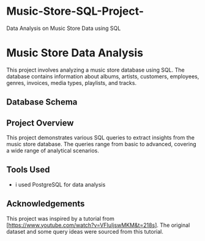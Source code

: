 # Music-Store-SQL-Project-
Data Analysis on Music Store Data using SQL 
# Music Store Data Analysis

This project involves analyzing a music store database using SQL. The database contains information about albums, artists, customers, employees, genres, invoices, media types, playlists, and tracks.

## Database Schema


## Project Overview

This project demonstrates various SQL queries to extract insights from the music store database. The queries range from basic to advanced, covering a wide range of analytical scenarios.


## Tools Used

- i used PostgreSQL for data analysis 


## Acknowledgements

This project was inspired by a tutorial from [https://www.youtube.com/watch?v=VFIuIjswMKM&t=218s]. The original dataset and some query ideas were sourced from this tutorial.


